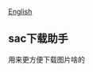 [English](https://github.com/leolee9086/SACDownloadManager/blob/main/README.md)

## sac下载助手

用来更方便下载图片啥的
